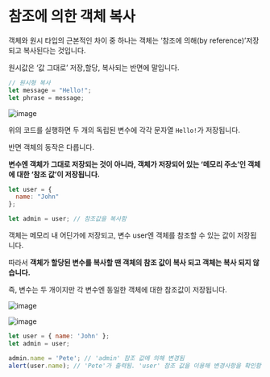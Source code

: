 # 참조에 의한 객체 복사

객체와 원시 타입의 근본적인 차이 중 하나는 객체는 ‘참조에 의해(by reference)’저장되고 복사된다는 것입니다.

원시값은 ‘값 그대로’ 저장,할당, 복사되는 반면에 말입니다.

```jsx
// 원시형 복사
let message = "Hello!";
let phrase = message;
```

![image](https://user-images.githubusercontent.com/74949294/172579518-173b4d5b-2b80-4182-a9f5-28537e8acd0e.png)

위의 코드를 실행하면 두 개의 독립된 변수에 각각 문자열 `Hello!`가 저장됩니다. 

반면 객체의 동작은 다릅니다.

**변수엔 객체가 그대로 저장되는 것이 아니라, 객체가 저장되어 있는 ‘메모리 주소’인 객체에 대한 ‘참조 값’이 저장됩니다.** 

```jsx
let user = {
  name: "John"
};

let admin = user; // 참조값을 복사함
```

객체는 메모리 내 어딘가에 저장되고, 변수 user엔 객체를 참조할 수 있는 값이 저장됩니다. 

따라서 **객체가 할당된 변수를 복사할 땐 객체의 참조 값이 복사 되고 객체는 복사 되지 않습니다.** 

즉, 변수는 두 개이지만 각 변수엔 동일한 객체에 대한 참조값이 저장됩니다. 

![image](https://user-images.githubusercontent.com/74949294/172579549-1ec68d16-bf00-4487-9e54-f46c084595b2.png)

![image](https://user-images.githubusercontent.com/74949294/172579576-089778bb-0d54-41cd-81c7-db13be82b4e2.png)

```jsx
let user = { name: 'John' };
let admin = user;

admin.name = 'Pete'; // 'admin' 참조 값에 의해 변경됨
alert(user.name); // 'Pete'가 출력됨. 'user' 참조 값을 이용해 변경사항을 확인함
```
